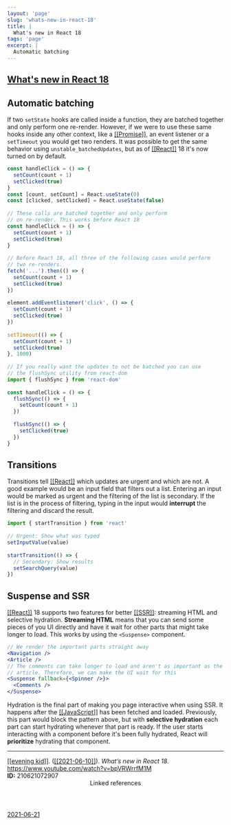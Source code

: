 ```yaml
---
layout: 'page'
slug: 'whats-new-in-react-18'
title: |
  What's new in React 18
tags: 'page'
excerpt: |
  Automatic batching
---
```


<h2 class="text-3xl font-semibold mb-4"><a class="rounded-sm focus:outline-none focus:ring-2 focus:ring-offset-2 dark:focus:ring-offset-gray-900 dark:focus:ring-pink-400 focus:ring-pink-700" href="/pages/whats-new-in-react-18">What's new in React 18</a></h2>

<div class="space-y-3">
<div class="element-block ml-0"><div class="flex-1"><h2 class="text-xl font-semibold" id="automatic-batching">Automatic batching</h2></div></div>

<div class="element-block ml-4"><div class="flex-1">If two <code>setState</code> hooks are called inside a function, they are batched together and only perform one re-render. However, if we were to use these same hooks inside any other context, like a <a class="text-teal-700 dark:text-teal-400 rounded-sm group focus:outline-none focus:ring-2 focus:ring-offset-2 dark:focus:ring-offset-gray-900 dark:focus:ring-pink-400 focus:ring-pink-700" href="/pages/promise"><span class="text-gray-300 dark:text-gray-500 group-hover:text-teal-900">[[</span>Promise<span class="text-gray-300 dark:text-gray-500 group-hover:text-teal-900">]]</span></a>, an event listener or a <code>setTimeout</code> you would get two renders. It was possible to get the same behavior using <code>unstable_batchedUpdates</code>, but as of <a class="text-teal-700 dark:text-teal-400 rounded-sm group focus:outline-none focus:ring-2 focus:ring-offset-2 dark:focus:ring-offset-gray-900 dark:focus:ring-pink-400 focus:ring-pink-700" href="/pages/react"><span class="text-gray-300 dark:text-gray-500 group-hover:text-teal-900">[[</span>React<span class="text-gray-300 dark:text-gray-500 group-hover:text-teal-900">]]</span></a> 18 it's now turned on by default.</div></div>

<div class="element-block ml-4"><div class="flex-1">

```js
const handleClick = () => {
  setCount(count + 1)
  setClicked(true)
}
const [count, setCount] = React.useState(0)
const [clicked, setClicked] = React.useState(false)
	  
// These calls are batched together and only perform
// on re-render. This works before React 18
const handleClick = () => {
  setCount(count + 1)
  setClicked(true)
}
	  
// Before React 18, all three of the following cases would perform
// two re-renders. 
fetch('...').then(() => {
  setCount(count + 1)
  setClicked(true)
})
	  
element.addEventlistener('click', () => {
  setCount(count + 1)
  setClicked(true) 
})
	  
setTimeout(() => {
  setCount(count + 1)
  setClicked(true) 
}, 1000)
	  
// If you really want the updates to not be batched you can use
// the flushSync utility from react-dom
import { flushSync } from 'react-dom'
	  
const handleClick = () => {
  flushSync(() => {
    setCount(count + 1)
  })
  
  flushSync(() => {
    setClicked(true)
  })
}
```

</div></div>



<div class="element-block ml-0"><div class="flex-1"><h2 class="text-xl font-semibold" id="transitions">Transitions</h2></div></div>

<div class="element-block ml-4"><div class="flex-1">Transitions tell <a class="text-teal-700 dark:text-teal-400 rounded-sm group focus:outline-none focus:ring-2 focus:ring-offset-2 dark:focus:ring-offset-gray-900 dark:focus:ring-pink-400 focus:ring-pink-700" href="/pages/react"><span class="text-gray-300 dark:text-gray-500 group-hover:text-teal-900">[[</span>React<span class="text-gray-300 dark:text-gray-500 group-hover:text-teal-900">]]</span></a> which updates are urgent and which are not. A good example would be an input field that filters out a list. Entering an input would be marked as urgent and the filtering of the list is secondary. If the list is in the process of filtering, typing in the input would <strong class="text-rose-600 dark:text-rose-400">interrupt</strong> the filtering and discard the result.</div></div>

<div class="element-block ml-4"><div class="flex-1">

```js
import { startTransition } from 'react'
	  
// Urgent: Show what was typed
setInputValue(value)
	  
startTransition(() => {
  // Secondary: Show results
  setSearchQuery(value)
})
```

</div></div>



<div class="element-block ml-0"><div class="flex-1"><h2 class="text-xl font-semibold" id="suspense-and-ssr">Suspense and SSR</h2></div></div>

<div class="element-block ml-4"><div class="flex-1"><a class="text-teal-700 dark:text-teal-400 rounded-sm group focus:outline-none focus:ring-2 focus:ring-offset-2 dark:focus:ring-offset-gray-900 dark:focus:ring-pink-400 focus:ring-pink-700" href="/pages/react"><span class="text-gray-300 dark:text-gray-500 group-hover:text-teal-900">[[</span>React<span class="text-gray-300 dark:text-gray-500 group-hover:text-teal-900">]]</span></a> 18 supports two features for better <a class="text-teal-700 dark:text-teal-400 rounded-sm group focus:outline-none focus:ring-2 focus:ring-offset-2 dark:focus:ring-offset-gray-900 dark:focus:ring-pink-400 focus:ring-pink-700" href="/pages/ssr"><span class="text-gray-300 dark:text-gray-500 group-hover:text-teal-900">[[</span>SSR<span class="text-gray-300 dark:text-gray-500 group-hover:text-teal-900">]]</span></a>: streaming HTML and selective hydration. <strong class="text-rose-600 dark:text-rose-400">Streaming HTML</strong> means that you can send some pieces of you UI directly and have it wait for other parts that might take longer to load. This works by using the <code>&lt;Suspense&gt;</code> component.</div></div>

<div class="element-block ml-4"><div class="flex-1">

```jsx
// We render the important parts straight away
<Navigation />
<Article />
// The comments can take longer to load and aren't as important as the
// article. Therefore, we can make the UI wait for this
<Suspense fallback={<Spinner />}>
  <Comments />
</Suspense>
```

</div></div>

<div class="element-block ml-4"><div class="flex-1">Hydration is the final part of making you page interactive when using SSR. It happens after the <a class="text-teal-700 dark:text-teal-400 rounded-sm group focus:outline-none focus:ring-2 focus:ring-offset-2 dark:focus:ring-offset-gray-900 dark:focus:ring-pink-400 focus:ring-pink-700" href="/pages/javascript"><span class="text-gray-300 dark:text-gray-500 group-hover:text-teal-900">[[</span>JavaScript<span class="text-gray-300 dark:text-gray-500 group-hover:text-teal-900">]]</span></a> has been fetched and loaded. Previously, this part would block the pattern above, but with <strong class="text-rose-600 dark:text-rose-400">selective hydration</strong> each part can start hydrating whenever that part is ready. If the user starts interacting with a component before it's been fully hydrated, React will <strong class="text-rose-600 dark:text-rose-400">prioritize</strong> hydrating that component.</div></div>



<hr class="border-gray-700 !my-5" />

<div class="element-block ml-0"><div class="flex-1"><a class="text-teal-700 dark:text-teal-400 rounded-sm group focus:outline-none focus:ring-2 focus:ring-offset-2 dark:focus:ring-offset-gray-900 dark:focus:ring-pink-400 focus:ring-pink-700" href="/pages/evening-kid"><span class="text-gray-300 dark:text-gray-500 group-hover:text-teal-900">[[</span>evening kid<span class="text-gray-300 dark:text-gray-500 group-hover:text-teal-900">]]</span></a>. (<a class="text-teal-700 dark:text-teal-400 rounded-sm group focus:outline-none focus:ring-2 focus:ring-offset-2 dark:focus:ring-offset-gray-900 dark:focus:ring-pink-400 focus:ring-pink-700" href="/journals/2021-06-10"><span class="text-gray-300 dark:text-gray-500 group-hover:text-teal-900">[[</span>2021-06-10<span class="text-gray-300 dark:text-gray-500 group-hover:text-teal-900">]]</span></a>). <em>What’s new in React 18</em>. <a class="text-indigo-600 dark:text-indigo-400 rounded-sm focus:outline-none focus:ring-2 focus:ring-offset-2 dark:focus:ring-offset-gray-900 dark:focus:ring-pink-400 focus:ring-pink-700" href="https://www.youtube.com/watch?v=bpVRWrrfM1M" target="_blank" rel="noopener noreferrer">https://www.youtube.com/watch?v=bpVRWrrfM1M</a></div></div>

<div class="element-block ml-0"><div class="flex-1"></div></div>

<div class="element-block ml-0"><div class="flex-1"><strong class="text-rose-600 dark:text-rose-400">ID:</strong> 210621072907</div></div>
</div>


<section class="mt-8 space-y-2">
<header class="text-gray-500 dark:text-gray-400">Linked references</header>
<a class="block bg-gray-100 dark:bg-gray-800 p-4 rounded text-teal-700 dark:text-teal-400 focus:outline-none focus:ring-2 focus:ring-offset-2 dark:focus:ring-offset-gray-900 focus:ring-teal-700 dark:focus:ring-teal-400 hover:ring-2 hover:ring-offset-2 dark:hover:ring-offset-gray-900 dark:hover:ring-teal-400 hover:ring-teal-700" href="/journals/2021-06-21">2021-06-21</a>
  </section>
